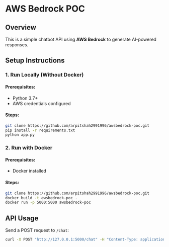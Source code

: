 # AWS Bedrock POC

## Overview
This is a simple chatbot API using **AWS Bedrock** to generate AI-powered responses.

## Setup Instructions

### 1. Run Locally (Without Docker)

#### Prerequisites:
- Python 3.7+
- AWS credentials configured

#### Steps:
```sh
git clone https://github.com/arpitshah2991996/awsbedrock-poc.git
pip install -r requirements.txt
python app.py
```

### 2. Run with Docker

#### Prerequisites:
- Docker installed

#### Steps:
```sh
git clone https://github.com/arpitshah2991996/awsbedrock-poc.git
docker build -t awsbedrock-poc .
docker run -p 5000:5000 awsbedrock-poc
```

## API Usage
Send a POST request to `/chat`:
```sh
curl -X POST "http://127.0.0.1:5000/chat" -H "Content-Type: application/json" -d '{"query": "What is Generative AI?"}'
```
